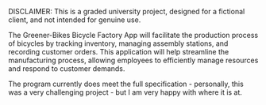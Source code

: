 DISCLAIMER: This is a graded university project, designed for a fictional client, and not intended for genuine use.

The Greener-Bikes Bicycle Factory App will facilitate the production process of bicycles by tracking
inventory, managing assembly stations, and recording customer orders. This application will help
streamline the manufacturing process, allowing employees to efficiently manage resources and
respond to customer demands.

The program currently does meet the full specification - personally, this was a very challenging project - but I am very happy with where it is at.
